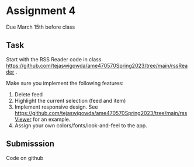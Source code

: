 # Assignment 4

Due March 15th before class

## Task

Start with the RSS Reader code in class https://github.com/tejaswigowda/ame470570Spring2023/tree/main/rssReader .

Make sure you implement the following features:
1. Delete feed
2. Highlight the current selection (feed and item)
3. Implement responsive design. See https://github.com/tejaswigowda/ame470570Spring2023/tree/main/rssViewer for an example.
4. Assign your own colors/fonts/look-and-feel to the app.


## Submisssion

Code on github
